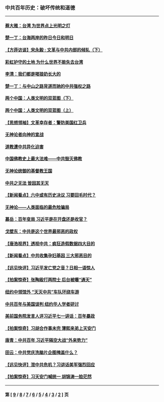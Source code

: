 ### 中共百年历史：破坏传统和道德
---
#### [蔡大雅：台湾 为世界点上光明之灯](../../pages/nf1176114/n13531530.md?04080430) 
#### [楚一丁：台海两岸的昨日今日和明日](../../pages/nf1176114/n13531468.md?04080430) 
#### [【方菲访谈】宋永毅 : 文革与中共内部的倾轧（下）](../../pages/nf1176114/n13486836.md?04080430) 
#### [彩虹护守的土地 为什么世界不能失去台湾](../../pages/nf1176114/n13476849.md?04080430) 
#### [李清：我们都是喝狼奶长大的](../../pages/nf1176114/n13471478.md?04080430) 
#### [楚一丁：与中山之路背道而驰的中共强权之路](../../pages/nf1176114/n13437270.md?04080430) 
#### [两个中国：人类文明的双蓝图（下）](../../pages/nf1176114/n13423132.md?04080430) 
#### [两个中国：人类文明的双蓝图（上）](../../pages/nf1176114/n13422687.md?04080430) 
#### [【思想领袖】文革幸存者：警防美国红卫兵](../../pages/nf1176114/n13339289.md?04080430) 
#### [无神论者向神的宣战](../../pages/nf1176114/n13281535.md?04080430) 
#### [道教遭中共异化迫害](../../pages/nf1176114/n13281463.md?04080430) 
#### [中国佛教史上最大法难——中共毁灭佛教](../../pages/nf1176114/n13281397.md?04080430) 
#### [无神论统御的基督教王国](../../pages/nf1176114/n13281280.md?04080430) 
#### [中共之无法 皆因其无天](../../pages/nf1176114/n13281088.md?04080430) 
#### [【新闻看点】六中或有历史决议 习要回毛时代？](../../pages/nf1176114/n13222895.md?04080430) 
#### [无神论——人类面临的最危险骗局](../../pages/nf1176114/n13196137.md?04080430) 
#### [慕岳：百年变局 习近平是在开盘还是收官？](../../pages/nf1176114/n13206516.md?04080430) 
#### [戈壁东：中共是这个世界最邪恶的政权](../../pages/nf1176114/n13085641.md?04080430) 
#### [【唐浩视界】透视中共：疯狂造假数据四大目的](../../pages/nf1176114/n13080590.md?04080430) 
#### [【新闻看点】中共收集孕妇基因 三大邪恶目的](../../pages/nf1176114/n13077182.md?04080430) 
#### [【远见快评】习近平发亡党之音？日相一语惊人](../../pages/nf1176114/n13074809.md?04080430) 
#### [【拍案惊奇】张陶殴打两院士 后台被曝“通天”](../../pages/nf1176114/n13070496.md?04080430) 
#### [纽约中领馆外 “天灭中共”车队环绕车游](../../pages/nf1176114/n13070693.md?04080430) 
#### [中共百年与美国误判 纽约华人学者研讨](../../pages/nf1176114/n13067969.md?04080430) 
#### [美前国务院发言人评习近平七一讲话：百年暴政](../../pages/nf1176114/n13066986.md?04080430) 
#### [【拍案惊奇】习胡合作事未完 薄熙来弟上天安门](../../pages/nf1176114/n13065867.md?04080430) 
#### [唐青：中共百年 习近平隔空大战“外来势力”](../../pages/nf1176114/n13065976.md?04080430) 
#### [田云：中共党庆洗脑片企图掩盖什么？](../../pages/nf1176114/n13064395.md?04080430) 
#### [【远见快评】泄中共危机？习讲话美军强烈回应](../../pages/nf1176114/n13064269.md?04080430) 
#### [【拍案惊奇】习天安门喊统一 胡锦涛一脸茫然](../../pages/nf1176114/n13063233.md?04080430) 

---
#### 第 [ [9](./9.md?04080430) / [8](./8.md?04080430) / [7](./7.md?04080430) / [6](./6.md?04080430) / [5](./5.md?04080430) / [4](./4.md?04080430) / [3](./3.md?04080430) / [2](./2.md?04080430) ] 页
